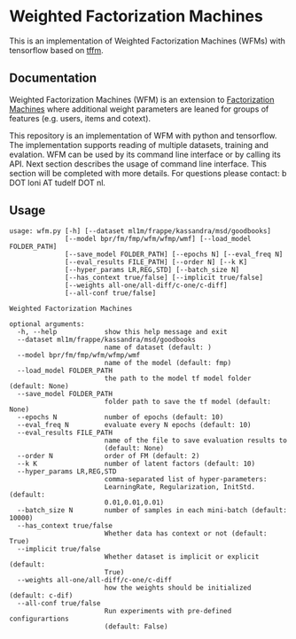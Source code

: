 Weighted Factorization Machines
===============================

This is an implementation of Weighted Factorization Machines (WFMs) with tensorflow based on [tffm](https://github.com/geffy/tffm).

## Documentation
Weighted Factorization Machines (WFM) is an extension to [Factorization Machines](https://www.csie.ntu.edu.tw/~b97053/paper/Factorization%20Machines%20with%20libFM.pdf) where additional weight parameters are leaned for groups of features (e.g. users, items and cotext).

This repository is an implementation of WFM with python and tensorflow. The implementation supports reading of multiple datasets, training and evalation.
WFM can be used by its command line interface or by calling its API. Next section describes the usage of command line interface. This section will be completed with more details. For questions please contact: b DOT loni AT tudelf DOT nl.

## Usage
```
usage: wfm.py [-h] [--dataset ml1m/frappe/kassandra/msd/goodbooks]
              [--model bpr/fm/fmp/wfm/wfmp/wmf] [--load_model FOLDER_PATH]
              [--save_model FOLDER_PATH] [--epochs N] [--eval_freq N]
              [--eval_results FILE_PATH] [--order N] [--k K]
              [--hyper_params LR,REG,STD] [--batch_size N]
              [--has_context true/false] [--implicit true/false]
              [--weights all-one/all-diff/c-one/c-diff]
              [--all-conf true/false]

Weighted Factorization Machines

optional arguments:
  -h, --help            show this help message and exit
  --dataset ml1m/frappe/kassandra/msd/goodbooks
                        name of dataset (default: )
  --model bpr/fm/fmp/wfm/wfmp/wmf
                        name of the model (default: fmp)
  --load_model FOLDER_PATH
                        the path to the model tf model folder (default: None)
  --save_model FOLDER_PATH
                        folder path to save the tf model (default: None)
  --epochs N            number of epochs (default: 10)
  --eval_freq N         evaluate every N epochs (default: 10)
  --eval_results FILE_PATH
                        name of the file to save evaluation results to
                        (default: None)
  --order N             order of FM (default: 2)
  --k K                 number of latent factors (default: 10)
  --hyper_params LR,REG,STD
                        comma-separated list of hyper-parameters:
                        LearningRate, Regularization, InitStd. (default:
                        0.01,0.01,0.01)
  --batch_size N        number of samples in each mini-batch (default: 10000)
  --has_context true/false
                        Whether data has context or not (default: True)
  --implicit true/false
                        Whether dataset is implicit or explicit (default:
                        True)
  --weights all-one/all-diff/c-one/c-diff
                        how the weights should be initialized (default: c-dif)
  --all-conf true/false
                        Run experiments with pre-defined configurartions
                        (default: False)
```

